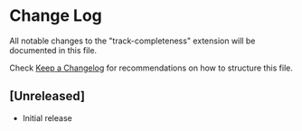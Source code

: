 # Change Log

All notable changes to the "track-completeness" extension will be documented in this file.

Check [Keep a Changelog](http://keepachangelog.com/) for recommendations on how to structure this file.

## [Unreleased]

- Initial release